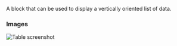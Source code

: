 A block that can be used to display a vertically oriented list of data.

### Images

![Table screenshot](https://gitlab.com/appsemble/appsemble/-/raw/0.31.1-test.1/config/assets/list.png)
